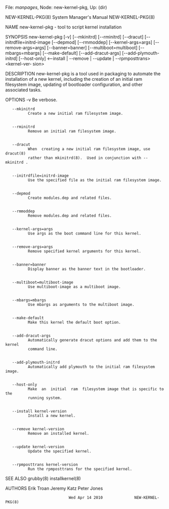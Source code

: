File: *manpages*,  Node: new-kernel-pkg,  Up: (dir)

NEW-KERNEL-PKG(8)           System Manager's Manual          NEW-KERNEL-PKG(8)



NAME
       new-kernel-pkg - tool to script kernel installation


SYNOPSIS
       new-kernel-pkg [-v] [--mkinitrd] [--rminitrd] [--dracut]
              [--initrdfile=initrd-image [--depmod] [--rmmoddep]
              [--kernel-args=args] [--remove-args=args]
              [--banner=banner] [--multiboot=multiboot]
              [--mbargs=mbargs] [--make-default] [--add-dracut-args]
              [--add-plymouth-initrd] [--host-only]
              <--install  | --remove | --update | --rpmposttrans> <kernel-ver‐
       sion>


DESCRIPTION
       new-kernel-pkg is a tool used in packaging to automate the installation
       of  a  new  kernel, including the creation of an initial ram filesystem
       image, updating  of  bootloader  configuration,  and  other  associated
       tasks.


OPTIONS
       -v     Be verbose.


       --mkinitrd
              Create a new initial ram filesystem image.


       --rminitrd
              Remove an initial ram filesystem image.


       --dracut
              When  creating a new initial ram filesystem image, use dracut(8)
              rather than mkinitrd(8).  Used in conjunction with --mkinitrd .


       --initrdfile=initrd-image
              Use the specified file as the initial ram filesystem image.


       --depmod
              Create modules.dep and related files.


       --rmmoddep
              Remove modules.dep and related files.


       --kernel-args=args
              Use args as the boot command line for this kernel.


       --remove-args=args
              Remove specified kernel arguments for this kernel.


       --banner=banner
              Display banner as the banner text in the bootloader.


       --multiboot=multiboot-image
              Use multiboot-image as a multiboot image.


       --mbargs=mbargs
              Use mbargs as arguments to the multiboot image.


       --make-default
              Make this kernel the default boot option.


       --add-dracut-args
              Automatically generate dracut options and add them to the kernel
              command line.


       --add-plymouth-initrd
              Automatically add plymouth to the initial ram filesystem image.


       --host-only
              Make  an  initial  ram  filesystem image that is specific to the
              running system.


       --install kernel-version
              Install a new kernel.


       --remove kernel-version
              Remove an installed kernel.


       --update kernel-version
              Update the specified kernel.


       --rpmposttrans kernel-version
              Run the rpmposttrans for the specified kernel.


SEE ALSO
       grubby(8) installkernel(8)


AUTHORS
       Erik Troan
       Jeremy Katz
       Peter Jones



                                Wed Apr 14 2010              NEW-KERNEL-PKG(8)
